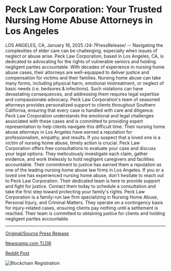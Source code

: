 # Peck Law Corporation: Your Trusted Nursing Home Abuse Attorneys in Los Angeles

LOS ANGELES, CA, January 16, 2025 /24-7PressRelease/ -- Navigating the complexities of elder care can be challenging, especially when issues of neglect or abuse arise. Peck Law Corporation, based in Los Angeles, CA, is dedicated to advocating for the rights of vulnerable seniors and holding negligent parties accountable. With decades of experience in nursing home abuse cases, their attorneys are well-equipped to deliver justice and compensation for victims and their families.  Nursing home abuse can take many forms, including physical harm, emotional mistreatment, or neglect of basic needs (i.e. bedsores & infections). Such violations can have devastating consequences, and addressing them requires legal expertise and compassionate advocacy. Peck Law Corporation's team of seasoned attorneys provides personalized support to clients throughout Southern California, ensuring that every case is handled with care and diligence.  Peck Law Corporation understands the emotional and legal challenges associated with these cases and is committed to providing expert representation to help clients navigate this difficult time. Their nursing home abuse attorneys in Los Angeles have earned a reputation for professionalism, empathy, and results.  If you suspect that a loved one is a victim of nursing home abuse, timely action is crucial. Peck Law Corporation offers free consultations to evaluate your case and discuss your legal options. They meticulously investigate each claim, gather evidence, and work tirelessly to hold negligent caregivers and facilities accountable. Their commitment to justice has earned them a reputation as one of the leading nursing home abuse law firms in Los Angeles.  If you or a loved one has experienced nursing home abuse, don't hesitate to reach out to Peck Law Corporation. Their dedicated team is here to provide support and fight for justice. Contact them today to schedule a consultation and take the first step toward protecting your family's rights.  Peck Law Corporation is a family-run law firm specializing in Nursing Home Abuse, Personal Injury, and Criminal Matters. They operate on a contingency basis for injury-related cases, ensuring clients pay nothing until a settlement is reached. Their team is committed to obtaining justice for clients and holding negligent parties accountable. 

---

[Original/Source Press Release](https://www.24-7pressrelease.com/press-release/518170/peck-law-corporation-your-trusted-nursing-home-abuse-attorneys-in-los-angeles)
                    

[Newsramp.com TLDR](https://newsramp.com/curated-news/peck-law-corporation-fights-for-justice-in-nursing-home-abuse-cases-in-los-angeles/98016e04089e4536cc88f0cffd082550) 

 



[Reddit Post](https://www.reddit.com/r/newsramp/comments/1i2kacx/peck_law_corporation_fights_for_justice_in/) 



![Blockchain Registration](https://cdn.newsramp.app/24-7PressRelease/qrcode/251/16/lushxPYa.webp)